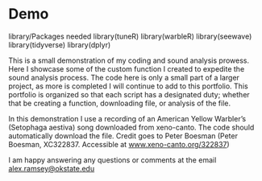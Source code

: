 # Demo
library/Packages needed
library(tuneR)
library(warbleR)
library(seewave)
library(tidyverse)
library(dplyr)

This is a small demonstration of my coding and sound analysis prowess. Here I showcase some of the custom function I created to expedite the sound analysis process. The code here is only a small part of a larger project, as more is completed I will continue to add to this portfolio. This portfolio is organized so that each script has a designated duty; whether that be creating a function, downloading file, or analysis of the file.

In this demonstration I use a recording of an American Yellow Warbler’s (Setophaga aestiva) song downloaded from xeno-canto. The code should automatically download the file. Credit goes to Peter Boesman (Peter Boesman, XC322837. Accessible at www.xeno-canto.org/322837)

 I am happy answering any questions or comments at the email alex.ramsey@okstate.edu

